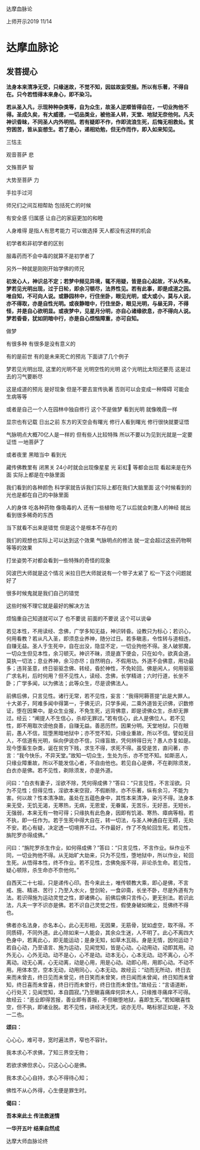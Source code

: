 达摩血脉论

上师开示2019 11/14

# 达摩血脉论

## 发菩提心



**法身本来清净无受，只缘迷故，不觉不知，因兹故妄受报。所以有乐著，不得自在。只今若悟得本来身心，即不染习。**

**若从圣入凡，示现种种杂类等，自为众生，故圣人逆顺皆得自在，一切业拘他不得。圣成久矣，有大威德，一切品类业，被他圣人转，天堂、地狱无奈他何。凡夫神识昏昧，不同圣人内外明彻。若有疑即不作，作即流浪生死，后悔无相救处。贫穷困苦，皆从妄想生。若了是心，递相劝勉，但无作而作，即入如来知见。**

三怙主

观音菩萨 悲

文殊菩萨 智

大势至菩萨 力

  

手拉手过河

师兄们之间互相帮助 包括死亡的时候

有安全感 归属感 让自己的家庭更加的和睦



人身难得 是指人有思考能力 可以做选择 天人都没有这样的机会



初学者和非初学者的区别

服毒药而不会中毒的就算不是初学者了

另外一种就是刚刚开始学佛的师兄



**初发心人，神识总不定；若梦中频见异境，辄不用疑，皆是自心起故，不从外来。梦若见光明出现，过于日轮，即余习顿尽，法界性见。若有此事，即是成道之因。唯自知，不可向人说。或静园林中，行住坐卧，眼见光明，或大或小，莫与人说，亦不得取，亦是自性光明。或夜静暗中，行住坐卧，眼见光明，与昼无异，不得怪，并是自心欲明显。或夜梦中，见星月分明，亦自心诸缘欲息，亦不得向人说。梦若昏昏，犹如阴暗中行，亦是自心烦恼障重，亦可自知。**

做梦 

有很多种 有很多是没有意义的 

有的是前世 有的是未来死亡的预兆 下面讲了几个例子

梦若见光明出现, 这里的光明不是 光明空性的光明 这个光明比太阳还要亮 这是过去的习气要断尽 

这是成道的预兆 是好现象 但是不要去宣传执著 否则可以会变成一种障碍 可能会生病等等

或者是自己一个人在园林中独自修行 这个不是做梦 看到光明 就像晚霞一样 

显宗也有记载 日出之前 东方的天空会有曙光 修行人看到曙光 修行很快就要证悟

气脉明点大概70亿人是一样的 但有些人比较特殊 所以不要以为见到光就是一定要证悟 一地菩萨了

或者夜里 黑暗当中 看到光 

藏传佛教里有 闭黑关 24小时就会出现像星星 光 彩虹🌈 等都会出现 看起来是在外面 实际上都是在中脉里面

我们看到的各种颜色 科学家就告诉我们实际上都在我们大脑里面 这个时候看到的光也是都在自己的中脉里面

人的身体 吃各种药物 像吸毒的人 还有一些植物 吃了以后就会刺激人的神经 就出看到很多稀奇的东西

当下就看不出来是错觉 但是这个是根本不存在的 

我们的观想也实际上可以达到这个效果 气脉明点的修法 就一定会超过这些药物啊等等的效果

打坐姿势不对都会看到一些特殊的奇怪的现象 

冈波巴大师就是这个情况 米拉日巴大师就说有一个带子太紧了 松一下这个问题就好了

很多时候鬼就是我们自己的错觉 

这些时候不理它就是最好的解决方法

烦恼重自己知道就可以了 也不要说 前面的不要说 这个可以说😁



若见本性，不用读经、念佛，广学多知无益，神识转昏。设教只为标心；若识心，何用看教？若从凡入圣，即须息业养神，随分过日。若多瞋恚，令性转与道相违，自赚无益。圣人于生死中，自在出没，隐显不定，一切业拘他不得。圣人破邪魔，一切众生但见本性，余习顿灭。神识不昧，须是直下便会，只在如今。欲真会道，莫执一切法；息业养神，余习亦尽；自然明白，不假用功。外道不会佛意，用功最多；违背圣意，终日驱驱念佛、转经，昏於神性，不免轮回。佛是闲人，何用驱驱广求名利，后时何用？但不见性人，读经、念佛，长学精进；六时行道，长坐不卧；广学多闻，以为佛法；此等众生，尽是谤佛法人。

前佛后佛，只言见性。诸行无常，若不见性，妄言：“我得阿耨菩提”此是大罪人。十大弟子，阿难多闻中得第一，于佛无识，只学多闻，二乘外道皆无识佛，识数修证，堕在因果中。是众生业报，不免生死，远背佛意，即是谤佛众生，杀却无罪过。经云：“阐提人不生信心，杀却无罪过。”若有信心，此人是佛位人。若不见性，即不用取次谤他良善，自赚无益。善恶历然，因果分明。天堂地狱，只在眼前，愚人不信，现堕黑暗地狱中；亦不觉不知，只缘业重故，所以不信。譬如无目人，不信道有光明，纵向伊说亦不信，只缘盲故，凭何辨得日光？愚人亦复如是。现今堕畜生杂类，诞在贫穷下贱，求生不得，求死不得。虽受是苦，直问著，亦言：“我今快乐，不异天堂。”故知一切众生，生处为乐，亦不觉不知。如斯恶人，只缘业障重故，所以不能发信心者，不自由他也。若见自心是佛，不在剃除须发，白衣亦是佛。若不见性，剃除须发，亦是外道。

问曰：“白衣有妻子，淫欲不除，凭何得成佛？”答曰：“只言见性，不言淫欲。只为不见性；但得见性，淫欲本来空寂，不假断除，亦不乐著，纵有余习，不能为害。何以故？性本清净故。虽处在五蕴色身中，其性本来清净，染污不得。法身本来无受，无饥无渴，无寒热，无病，无恩爱，无眷属，无苦乐，无好恶，无短长，无强弱，本来无有一物可得；只缘执有此色身，因即有饥渴、寒热、瘴病等相，若不执，即一任作为。若于生死中得大自在，转一切法，与圣人神通自在无碍，无处不安。若心有疑，决定透一切境界不过。不作最好，作了不免轮回生死。若见性，旃陀罗亦得成佛。”

问曰：“旃陀罗杀生作业，如何得成佛？”答曰：“只言见性，不言作业。纵作业不同，一切业拘他不得。从无始旷大劫来，只为不见性，堕地狱中，所以作业，轮回生死。从悟得本性，终不作业。若不见性，念佛免报不得，非论杀生命。若见性，疑心顿除，杀生命亦不奈他何。”

自西天二十七祖，只是递传心印。吾今来此土，唯传顿教大乘，即心是佛，不言戒、施、精进、苦行；乃至入水火，登剑轮，一食卯斋，长坐不卧，尽是外道有为法。若识得施为运动灵觉之性，即诸佛心。前佛后佛只言传心，更无别法。若识此法，凡夫一字不识亦是佛。若不识自己灵觉之性，假使身破如微尘，觅佛终不得也。

佛者亦名法身，亦名本心，此心无形相，无因果，无筋骨，犹如虚空，取不得。不同质碍，不同外道。此心除如来一人能会，其余众生迷，人不明了。此心不离四大色身中，若离此心，即无能运动；是身无知，如草木瓦砾。身是无情，因何运动？若自心动，乃至语言、施为运动，见闻觉知，皆是心动。心动用动，动即其用。动外无心，心外无动。动不是心，心不是动。动本无心，心本无动。动不离心，心不离动。动无心离，心无动离，动是心用，用是心动。动即心用，用即心动。不动不用。用体本空，空本无动，动用同心，心本无动。故经云：“动而无所动，终日去来而未曾去，终日见而未曾见，终日笑而未曾笑，终日闻而未曾闻，终日知而未曾知，终日喜而未曾喜，终日行而未曾行，终日住而未曾住。”故经云：“言语道断，心行处灭；见闻觉知，本自圆寂。”乃至瞋喜痛痒何异木人，只缘推寻痛痒不可得。故经云：“恶业即得苦报，善业即有善报，不但瞋堕地狱，喜即生天。”若知瞋喜性空，但不执，即诸业脱。若不见性，讲经决无凭，说亦无尽。略标邪正如是，不及一二也。

 

**颂曰：**

心心心，难可寻，宽时遍法界，窄也不容针。

我本求心不求佛，了知三界空无物；

若欲求佛但求心，只这心心心是佛。

我本求心心自持，求心不得待心知；

佛性不从心外得，心生便是罪生时。

 

**偈曰：**

**吾本来此土 传法救迷情**

**一华开五叶 结果自然成**

 达摩大师血脉论终